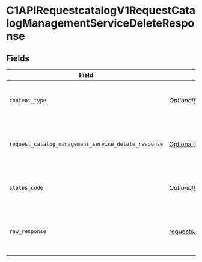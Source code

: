 # C1APIRequestcatalogV1RequestCatalogManagementServiceDeleteResponse


## Fields

| Field                                                                                                                                      | Type                                                                                                                                       | Required                                                                                                                                   | Description                                                                                                                                |
| ------------------------------------------------------------------------------------------------------------------------------------------ | ------------------------------------------------------------------------------------------------------------------------------------------ | ------------------------------------------------------------------------------------------------------------------------------------------ | ------------------------------------------------------------------------------------------------------------------------------------------ |
| `content_type`                                                                                                                             | *Optional[str]*                                                                                                                            | :heavy_check_mark:                                                                                                                         | HTTP response content type for this operation                                                                                              |
| `request_catalog_management_service_delete_response`                                                                                       | [Optional[shared.RequestCatalogManagementServiceDeleteResponse]](undefined/models/shared/requestcatalogmanagementservicedeleteresponse.md) | :heavy_minus_sign:                                                                                                                         | Empty response with a status code indicating success.                                                                                      |
| `status_code`                                                                                                                              | *Optional[int]*                                                                                                                            | :heavy_check_mark:                                                                                                                         | HTTP response status code for this operation                                                                                               |
| `raw_response`                                                                                                                             | [requests.Response](https://requests.readthedocs.io/en/latest/api/#requests.Response)                                                      | :heavy_minus_sign:                                                                                                                         | Raw HTTP response; suitable for custom response parsing                                                                                    |